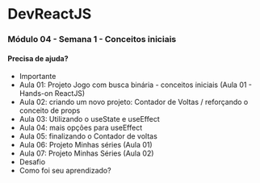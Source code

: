 # DevReactJS

### Módulo 04 - Semana 1 - Conceitos iniciais
#### Precisa de ajuda?
- Importante
- Aula 01: Projeto Jogo com busca binária - conceitos iniciais (Aula 01 - Hands-on ReactJS)
- Aula 02: criando um novo projeto: Contador de Voltas / reforçando o conceito de props
- Aula 03: Utilizando o useState e useEffect
- Aula 04: mais opções para useEffect
- Aula 05: finalizando o Contador de voltas
- Aula 06: Projeto Minhas séries (Aula 01)
- Aula 07: Projeto Minhas Séries (Aula 02)
- Desafio
- Como foi seu aprendizado?